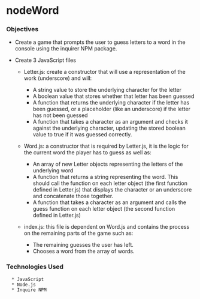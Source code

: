 # nodeWord

### Objectives

* Create a game that prompts the user to guess letters to a word in the console using the inquirer NPM package.

* Create 3 JavaScript files
     * Letter.js: create a constructor that will use a representation of the work (underscore) and will:
          * A string value to store the underlying character for the letter
          * A boolean value that stores whether that letter has been guessed
          * A function that returns the underlying character if the letter has been guessed, or a placeholder (like an underscore) if the              letter has not been guessed
          * A function that takes a character as an argument and checks it against the underlying character, updating the stored boolean               value to true if it was guessed correctly.
     
    * Word.js: a constructor that is required by Letter.js, it is the logic for the current word the player has to guess as well as:
         * An array of new Letter objects representing the letters of the underlying word
         * A function that returns a string representing the word. This should call the function on each letter object (the first function            defined in Letter.js) that displays the character or an underscore and concatenate those together.
         * A function that takes a character as an argument and calls the guess function on each letter object (the second function defined            in Letter.js)
         
    * index.js: this file is dependent on Word.js and contains the process on the remaining parts of the game such as: 
         * The remaining guesses the user has left.
         * Chooses a word from the array of words.
         
 ### Technologies Used
 
      * JavaScript
      * Node.js
      * Inquire NPM
